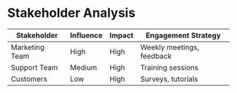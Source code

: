 # Stakeholder Analysis

| Stakeholder       | Influence | Impact | Engagement Strategy          |
|------------------|-----------|--------|-----------------------------|
| Marketing Team    | High      | High   | Weekly meetings, feedback   |
| Support Team      | Medium    | High   | Training sessions           |
| Customers         | Low       | High   | Surveys, tutorials          |
